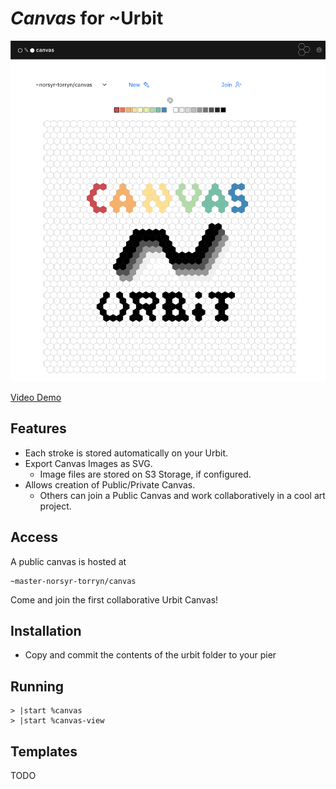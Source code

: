 # *Canvas* for \~Urbit

[![Header](/images/canvas.png)](https://www.youtube.com/watch?v=S6DySv730Hw)

[Video Demo](https://yosoyubik.fra1.digitaloceanspaces.com/norsyr-torryn/2021.7.06..15.37.33-Jul-06-2021%2017-36-28.mp4)

## Features

- Each stroke is stored automatically on your Urbit.
- Export Canvas Images as SVG.
  - Image files are stored on S3 Storage, if configured.
- Allows creation of Public/Private Canvas.
  - Others can join a Public Canvas and work collaboratively in a cool art project.

## Access

A public canvas is hosted at
```
~master-norsyr-torryn/canvas
```

Come and join the first collaborative Urbit Canvas!

## Installation

- Copy and commit the contents of the urbit folder to your pier

## Running

```
> |start %canvas
> |start %canvas-view
```

## Templates

TODO
